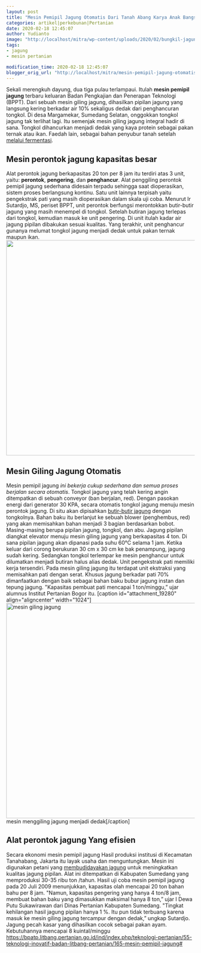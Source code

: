 ```yaml
---
layout: post
title: "Mesin Pemipil Jagung Otomatis Dari Tanah Abang Karya Anak Bangsa"
categories: artikel|perkebunan|Pertanian
date: 2020-02-18 12:45:07
author: Yudianto
image: "http://localhost/mitra/wp-content/uploads/2020/02/bungkil-jagung_1280x738-1.jpg"
tags:
- jagung
- mesin pertanian

modification_time: 2020-02-18 12:45:07
blogger_orig_url: "http://localhost/mitra/mesin-pemipil-jagung-otomatis-dari.html"
---
```


Sekali merengkuh dayung, dua tiga pulau terlampaui. Itulah <strong>mesin pemipil jagung</strong> terbaru keluaran Badan Pengkajian dan Penerapan Teknologi (BPPT). Dari sebuah mesin giling jagung, dihasilkan pipilan jagung yang langsung kering berkadar air 10% sekaligus dedak dari penghancuran tongkol.
Di desa Margamekar, Sumedang Selatan, onggokkan tongkol jagung tak terlihat lagi. Itu semenjak mesin giling jagung integral hadir di sana. Tongkol dihancurkan menjadi dedak yang kaya protein sebagai pakan ternak atau ikan. Faedah lain, sebagai bahan penyubur tanah setelah <a href="http://127.0.0.1/mitra/sistem-tanam-jajar-legowo-tanaman.html">melalui fermentasi</a>.
<h2>Mesin perontok jagung kapasitas besar</h2>
Alat perontok jagung berkapasitas 20 ton per 8 jam itu terdiri atas 3 unit, yaitu: <strong>perontok</strong>, <strong>pengering</strong>, dan <strong>penghancur</strong>. Alat penggiling perontok pemipil jagung sederhana didesain terpadu sehingga saat dioperasikan, sistem proses berlangsung kontinu. Satu unit lainnya terpisah yaitu pengekstrak pati yang masih dioperasikan dalam skala uji coba.
Menurut Ir Sutardjo, MS, periset BPPT, unit perontok berfungsi merontokkan butir-butir jagung yang masih menempel di tongkol. Setelah butiran jagung terlepas dari tongkol, kemudian masuk ke unit pengering. Di unit itulah kadar air jagung pipilan dibakukan sesuai kualitas. Yang terakhir, unit penghancur gunanya melumat tongkol jagung menjadi dedak untuk pakan ternak maupun ikan.
<img class="aligncenter wp-image-19281 size-large" src="http://127.0.0.1/mitra/wp-content/uploads/2020/02/mesin-pemipil-1024x576.jpg" alt="" width="1024" height="576" />
<h2>Mesin Giling Jagung Otomatis</h2>
Mesin pemipil jagung<em> ini bekerja cukup sederhana dan semua proses berjalan secara otomatis</em>. Tongkol jagung yang telah kering angin ditempatkan di sebuah conveyor (ban berjalan, red). Dengan pasokan energi dari generator 30 KPA, secara otomatis tongkol jagung menuju mesin perontok jagung.
Di situ akan dipisahkan <a href="http://127.0.0.1/mitra/bibit-jagung-hibrida-terbaik-golden.html">butir-butir jagung</a> dengan tongkolnya. Bahan baku itu berlanjut ke sebuah blower (penghembus, red) yang akan memisahkan bahan menjadi 3 bagian berdasarkan bobot. Masing-masing berupa pipilan jagung, tongkol, dan abu.
Jagung pipilan diangkat elevator menuju mesin giling jagung yang berkapasitas 4 ton. Di sana pipilan jagung akan dipanasi pada suhu 60°C selama 1 jam. Ketika keluar dari corong berukuran 30 cm x 30 cm ke bak penampung, jagung sudah kering. Sedangkan tongkol terlempar ke mesin penghancur untuk dilumatkan menjadi butiran halus alias dedak.
Unit pengekstrak pati memiliki kerja tersendiri. Pada <span class="keyword _ngcontent-zoi-124" aria-hidden="false">mesin giling jagung</span> itu terdapat unit ekstraksi yang memisahkan pati dengan serat.
Khusus jagung berkadar pati 70% dimanfaatkan dengan baik sebagai bahan baku bubur jagung instan dan tepung jagung. "Kapasitas pembuat pati mencapai 1 ton/minggu,” ujar alumnus Institut Pertanian Bogor itu.
[caption id="attachment_19280" align="aligncenter" width="1024"]<img class="wp-image-19280 size-large" src="http://127.0.0.1/mitra/wp-content/uploads/2020/02/mesin-giling-jagung-1024x576.jpg" alt="mesin giling jagung" width="1024" height="576" /> mesin menggiling jagung menjadi dedak[/caption]
<h2>Alat perontok jagung Yang efisien</h2>
Secara ekonomi mesin pemipil jagung Hasil produksi institusi di Kecamatan Tanahabang, Jakarta itu layak usaha dan menguntungkan. Mesin ini digunakan petani yang <a href="http://127.0.0.1/mitra/budidaya-jagung-tanah-pasir-sprinkler.html">membudidayakan jagung</a> untuk meningkatkan kualitas jagung pipilan. Alat ini ditempatkan di Kabupaten Sumedang yang memproduksi 30-35 ribu ton /tahun.
Hasil uji coba mesin pemipil jagung pada 20 Juli 2009 menunjukkan, kapasitas olah mencapai 20 ton bahan bahu per 8 jam. "Namun, kapasitas pengering yang hanya 4 ton/8 jam, membuat bahan baku yang dimasukkan maksimal hanya 8 ton,” ujar I Dewa Putu Sukawirawan dari Dinas Pertanian Kabupaten Sumedang.
"Tingkat kehilangan hasil jagung pipilan hanya 1 %. Itu pun tidak terbuang karena masuk ke mesin giling jagung tercampur dengan dedak,” ungkap Sutardjo. Jagung pecah kasar yang dihasilkan cocok sebagai pakan ayam. Kebutuhannya mencapai 8 kuintal/minggu
<a href="https://web.archive.org/web/20190917173444/http://bpatp.litbang.pertanian.go.id:80/ind/index.php/teknologi-pertanian/55-teknologi-inovatif-badan-litbang-pertanian/165-mesin-pemipil-jagung">https://bpatp.litbang.pertanian.go.id/ind/index.php/teknologi-pertanian/55-teknologi-inovatif-badan-litbang-pertanian/165-mesin-pemipil-jagung#</a>
